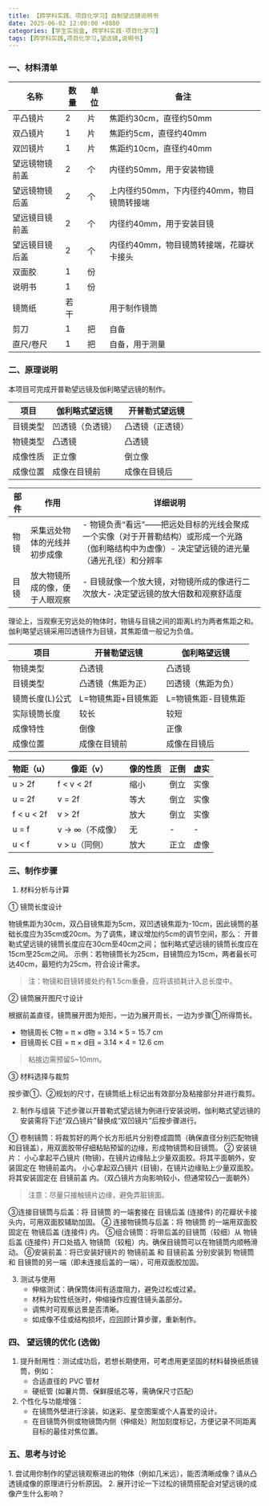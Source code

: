 ```yaml
---
title: 【跨学科实践、项目化学习】自制望远镜说明书
date: 2025-06-02 12:00:00 +0800
categories: [学生实验盒, 跨学科实践-项目化学习]
tags: [跨学科实践,项目化学习,望远镜,说明书]
---
```


 ### 一、材料清单

| 名称      | 数量  | 单位  | 备注                        |
| ------- | --- | --- | ------------------------- |
| 平凸镜片    | 2   | 片   | 焦距约30cm，直径约50mm           |
| 双凸镜片    | 1   | 片   | 焦距约5cm，直径约40mm            |
| 双凹镜片    | 1   | 片   | 焦距约10cm，直径约40mm           |
| 望远镜物镜前盖 | 2   | 个   | 内径约50mm，用于安装物镜            |
| 望远镜物镜后盖 | 2   | 个   | 上内径约50mm，下内径约40mm，物目镜筒转接端 |
| 望远镜目镜前盖 | 2   | 个   | 内径约40mm，用于安装目镜            |
| 望远镜目镜后盖 | 2   | 个   | 内径约40mm，物目镜筒转接端，花瓣状卡接头    |
| 双面胶     | 1   | 份   |                           |
| 说明书     | 1   | 份   |                           |
| 镜筒纸     | 若干  |     | ⽤于制作镜筒                    |
| 剪刀      | 1   | 把   | 自备                        |
| 直尺/卷尺   | 1   | 把   | ⾃备，⽤于测量                   |

 ### 二、原理说明
本项目可完成开普勒望远镜及伽利略望远镜的制作。

|项目|伽利略式望远镜|开普勒式望远镜|
|---|---|---|
|目镜类型|凹透镜（负透镜）|凸透镜（正透镜）|
|物镜类型|凸透镜|凸透镜|
|成像性质|正立像|倒立像|
|成像位置|成像在目镜前|成像在目镜后|

|部件|作用|详细说明|
|---|---|---|
|物镜|采集远处物体的光线并初步成像|- 物镜负责“看远”——把远处目标的光线会聚成一个实像（对于开普勒结构）或形成一个光路（伽利略结构中为虚像）- 决定望远镜的进光量（通光孔径）和分辨率|
|目镜|放大物镜所成的像，便于人眼观察|- 目镜就像一个放大镜，对物镜所成的像进行二次放大- 决定望远镜的放大倍数和观察舒适度|

理论上，当观察无穷远处的物体时，物镜与目镜之间的距离L约为两者焦距之和。伽利略望远镜采用凹透镜作为目镜，其焦距值一般记为负值。



| 项目     | 开普勒望远镜      | 伽利略望远镜      |
| ------ | ----------- | ----------- |
| 物镜类型   | 凸透镜         | 凸透镜         |
| 目镜类型   | 凸透镜（焦距为正）   | 凹透镜（焦距为负）   |
| 镜筒长度(L)公式 | L=物镜焦距+目镜焦距 | L=物镜焦距-目镜焦距 |
| 实际镜筒长度 | 较长          | 较短          |
| 成像特性   | 倒像          | 正像          |
| 成像位置   | 成像在目镜前      | 成像在目镜后      |

| 物距（u）      | 像距（v）      | 像的性质 | 正倒  | 虚实  |
| ---------- | ---------- | ---- | --- | --- |
| u > 2f     | f < v < 2f | 缩小   | 倒立  | 实像  |
| u = 2f     | v = 2f     | 等大   | 倒立  | 实像  |
| f < u < 2f | v > 2f     | 放大   | 倒立  | 实像  |
| u = f      | v → ∞（不成像） | 无    | -   | -   |
| u < f      | v > u（同侧）  | 放大   | 正立  | 虚像  |

### 三、制作步骤  

1. 材料分析与计算

① 镜筒长度设计

物镜焦距为30cm，双凸目镜焦距为5cm，双凹透镜焦距为-10cm，因此镜筒的基础长度应为35cm或20cm。为了调焦，建议增加约5cm的调节空间，那么：
开普勒式望远镜的镜筒长度应在30cm至40cm之间；
伽利略式望远镜的镜筒长度应在15cm至25cm之间。
示例：若物镜筒长为25cm，目镜筒应为15cm，两者最长可达40cm，最短约为25cm，符合设计需求。
> 注：物镜和目镜转接处约有1.5cm重叠，应将该损耗计入总长度中。

② 镜筒展开图尺寸设计

根据前盖直径，镜筒展开图为矩形，一边为展开周长，一边为步骤①所得筒长。
- 物镜周长 C物 = π × d物 = 3.14 × 5 = 15.7 cm
- 目镜周长 C目 = π × d目 = 3.14 × 4 = 12.6 cm
> 粘接边需预留5~10mm。

③ 材料选择与裁剪

按步骤①、②规划的尺寸，在镜筒纸上标记出有效部分及粘接部分并进行裁剪。

2. 制作与组装
下述步骤以开普勒式望远镜为例进行安装说明，伽利略式望远镜的安装需将下述“双凸镜片”替换成“双凹镜片”后按步骤进行。

① 卷制镜筒：将裁剪好的两个长方形纸片分别卷成圆筒（确保直径分别匹配物镜和目镜盖），用双面胶带仔细粘贴预留的边缘，形成物镜筒和目镜筒。
② 安装镜片：
  小心拿起平凸镜片 (物镜)，在镜片边缘贴上少量双面胶。将其平面朝外，安装固定在 物镜前盖内。
  小心拿起双凸镜片 (目镜)，在镜片边缘贴上少量双面胶。将其安装固定在 目镜前盖 内。（双凸镜片方向影响较小，但通常较凸一面朝外）
  > 注意：尽量只接触镜片边缘，避免弄脏镜面。
  
③连接目镜筒与后盖：将 目镜筒 的一端套接在 目镜后盖 (连接件) 的花瓣状卡接头内，可用双面胶辅助加固。
④ 连接物镜筒与后盖：将 物镜筒 的一端用双面胶固定在 物镜后盖 (连接件) 内。
⑤组合镜筒：将带后盖的目镜筒（较细）从 物镜后盖 (连接件) 开口处插入 物镜筒（较粗）内。确保目镜筒可以在物镜筒内顺畅滑动。
⑥安装前盖：将已安装好镜片的 物镜前盖 和 目镜前盖 分别安装到 物镜筒和 目镜筒的另一端（即未连接后盖的一端），可用双面胶加固。

3. 测试与使用
   - 伸缩测试：确保筒体间有适度阻力，避免过松或过紧。
   - 材料为软性纸张时，伸缩操作应握住镜头盖部分。
   - 调焦时可观察远景是否清晰。
   - 如成像不佳或结构损坏，应回顾计算步骤，重新制作。

### 四、 望远镜的优化 (选做)

1.  提升耐用性：测试成功后，若想长期使用，可考虑用更坚固的材料替换纸质镜筒，例如：
    * 合适直径的 PVC 管材
    * 硬纸管 (如薯片筒、保鲜膜纸芯等，需确保尺寸匹配)
2.  个性化与功能增强：
    * 在镜筒外壁进行涂装，如迷彩、星空图案或个人喜爱的设计。
    * 在目镜筒外侧或物镜筒内侧（伸缩处）附加刻度标记，方便记录不同距离目标的最佳对焦位置。

### 五、思考与讨论
 1. 尝试用你制作的望远镜观察进出的物体（例如几米远），能否清晰成像？请从凸透镜成像的原理进行分析原因。
2. 展开讨论一下过松的镜筒搭配会对望远镜的成像产生什么影响？
